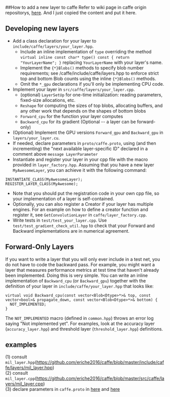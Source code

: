 ##How to add a new layer to caffe
Refer to wiki page in caffe origin repositorys, [here](https://github.com/BVLC/caffe/wiki/Development). And I just copied the content and put it here. 

## Developing new layers

- Add a class declaration for your layer to `include/caffe/layers/your_layer.hpp`. 
  * Include an inline implementation of `type` overriding the method `virtual inline const char* type() const { return "YourLayerName"; }` replacing `YourLayerName` with your layer's name.
  * Implement the `{*}Blobs()` methods to specify blob number requirements; see /caffe/include/caffe/layers.hpp to enforce strict top and bottom Blob counts using the inline `{*}Blobs()` methods. 
  * Omit the `*_gpu` declarations if you'll only be implementing CPU code. 
- Implement your layer in `src/caffe/layers/your_layer.cpp`.
  * (optional) `LayerSetUp` for one-time initialization: reading parameters, fixed-size allocations, etc.
  * `Reshape` for computing the sizes of top blobs, allocating buffers, and any other work that depends on the shapes of bottom blobs
  * `Forward_cpu` for the function your layer computes
  * `Backward_cpu` for its gradient (Optional -- a layer can be forward-only)
- (Optional) Implement the GPU versions `Forward_gpu` and `Backward_gpu` in `layers/your_layer.cu`.
- If needed, declare parameters in `proto/caffe.proto`, using (and then incrementing) the "next available layer-specific ID" declared in a comment above `message LayerParameter`
- Instantiate and register your layer in your cpp file with the macro provided in `layer_factory.hpp`. Assuming that you have a new layer `MyAwesomeLayer`, you can achieve it with the following command:
````
INSTANTIATE_CLASS(MyAwesomeLayer);
REGISTER_LAYER_CLASS(MyAwesome);
````
- Note that you should put the registration code in your own cpp file, so your implementation of a layer is self-contained.
- Optionally, you can also register a Creator if your layer has multiple engines. For an example on how to define a creator function and register it, see `GetConvolutionLayer` in `caffe/layer_factory.cpp`.
- Write tests in `test/test_your_layer.cpp`. Use `test/test_gradient_check_util.hpp` to check that your Forward and Backward implementations are in numerical agreement.

## Forward-Only Layers
If you want to write a layer that you will only ever include in a test net, you do not have to code the backward pass. For example, you might want a layer that measures performance metrics at test time that haven't already been implemented.
Doing this is very simple. You can write an inline implementation of `Backward_cpu` (or `Backward_gpu`) together with the definition of your layer in `include/caffe/your_layer.hpp` that looks like:
````
virtual void Backward_cpu(const vector<Blob<Dtype>*>& top, const vector<bool>& propagate_down, const vector<Blob<Dtype>*>& bottom) {
  NOT_IMPLEMENTED;
}
````
The `NOT_IMPLEMENTED` macro (defined in `common.hpp`) throws an error log saying "Not implemented yet". For examples, look at the accuracy layer (`accuracy_layer.hpp`) and threshold layer (`threshold_layer.hpp`) definitions.

## examples
 (1) consult `mil_layer.hpp`(https://github.com/eriche2016/caffe/blob/master/include/caffe/layers/mil_layer.hpp)  
 (2) consult `mil_layer.cpp`(https://github.com/eriche2016/caffe/blob/master/src/caffe/layers/mil_layer.cpp)  
 (3) declare parameters in `caffe.proto` in [here](https://github.com/eriche2016/caffe/blob/master/src/caffe/proto/caffe.proto#L408) and [here](https://github.com/eriche2016/caffe/blob/master/src/caffe/proto/caffe.proto#L1192)  

